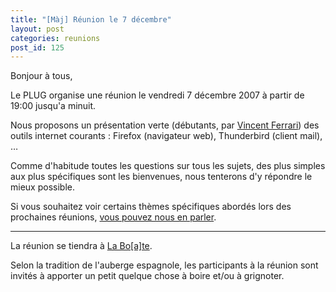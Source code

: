 ```yaml
---
title: "[Màj] Réunion le 7 décembre"
layout: post
categories: reunions
post_id: 125
---
```

Bonjour à tous,

Le PLUG organise une réunion le vendredi 7 décembre 2007 à partir de 19:00 jusqu'a minuit.

Nous proposons un présentation verte (débutants, par [Vincent Ferrari](http://chezlesmonstres.net)) des outils internet courants : Firefox (navigateur web), Thunderbird (client mail), …

Comme d'habitude toutes les questions sur tous les sujets, des plus simples aux plus spécifiques sont les bienvenues, nous tenterons d'y répondre le mieux possible.

Si vous souhaitez voir certains thèmes spécifiques abordés lors des prochaines réunions, [vous pouvez nous en parler](/contact/).

----
La réunion se tiendra à [La Bo\[a\]te](http://laboate.com/).

Selon la tradition de l'auberge espagnole, les participants à la réunion sont invités à apporter un petit quelque chose à boire et/ou à grignoter.
